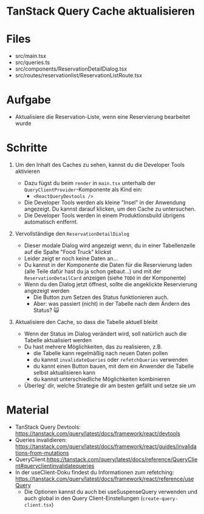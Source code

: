 # TanStack Query Cache aktualisieren

# Files

- src/main.tsx
- src/queries.ts
- src/components/ReservationDetailDialog.tsx
- src/routes/reservationlist/ReservationListRoute.tsx

# Aufgabe

* Aktualisiere die Reservation-Liste, wenn eine Reservierung bearbeitet wurde

# Schritte

1. Um den Inhalt des Caches zu sehen, kannst du die Developer Tools aktivieren
    - Dazu fügst du beim `render` in `main.tsx` unterhalb der `QueryClientProvider`-Komponente als Kind ein:
      - `<ReactQueryDevtools />`
    - Die Developer Tools werden als kleine "Insel" in der Anwendung angezeigt. Du kannst darauf klicken, um den Cache zu untersuchen.
    - Die Developer Tools werden in einem Produktionsbuild übrigens automatisch entfernt.

2. Vervollständige den `ReservationDetailDialog`
    - Dieser modale Dialog wird angezeigt wenn, du in einer Tabellenzeile auf die Spalte "Food Truck" klickst
    - Leider zeigt er noch keine Daten an...
    - Du kannst in der Komponente die Daten für die Reservierung laden (alle Teile dafür hast du ja schon gebaut...) und mit der `ReservationDetailCard` anzeigen (siehe `TODO` in der Komponente)
    - Wenn du den Dialog jetzt öffnest, sollte die angeklickte Reservierung angezeigt werden
      - Die Button zum Setzen des Status funktionieren auch.
      - Aber: was passiert (nicht) in der Tabelle nach dem Ändern des Status? 🙀

3. Aktualisiere den Cache, so dass die Tabelle aktuell bleibt
    - Wenn der Status im Dialog verändert wird, soll natürlich auch die Tabelle aktualisiert werden
    - Du hast mehrere Möglichkeiten, das zu realisieren, z.B.
      - die Tabelle kann regelmäßig nach neuen Daten pollen
      - du kannst `invalidateQueries` oder `refetchQueries` verwenden
      - du kannt einen Button bauen, mit dem ein Anwender die Tabelle selbst aktualisieren kann
      - du kannst unterschiedliche Möglichkeiten kombinieren
    - Überleg' dir, welche Strategie dir am besten gefällt und setze sie um


# Material

- TanStack Query Devtools: https://tanstack.com/query/latest/docs/framework/react/devtools
- Queries invalidieren: https://tanstack.com/query/latest/docs/framework/react/guides/invalidations-from-mutations
- QueryClient.https://tanstack.com/query/latest/docs/reference/QueryClient#queryclientinvalidatequeries
- In der useClient-Doku findest du Informationen zum refetching: https://tanstack.com/query/latest/docs/framework/react/reference/useQuery
  - Die Optionen kannst du auch bei useSuspenseQuery verwenden und auch global in den Query Client-Einstellungen (`create-query-client.tsx`)

